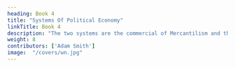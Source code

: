 ```yaml
---
heading: Book 4
title: "Systems Of Political Economy"
linkTitle: Book 4
description: "The two systems are the commercial of Mercantilism and the agricultural of the Physiocrats"
weight: 8
contributors: ['Adam Smith']
image:  "/covers/wn.jpg"
---
```


